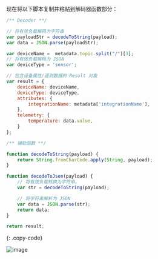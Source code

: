 现在将以下脚本复制并粘贴到解码器函数部分：

```javascript
/** Decoder **/

// 将有效负载解码为字符串
var payloadStr = decodeToString(payload);
var data = JSON.parse(payloadStr);

var deviceName =  metadata.topic.split("/")[3];
// 将有效负载解码为 JSON
var deviceType = 'sensor';

// 包含设备属性/遥测数据的 Result 对象
var result = {
    deviceName: deviceName,
    deviceType: deviceType,
    attributes: {
        integrationName: metadata['integrationName'],
    },
    telemetry: {
        temperature: data.value,
    }
};

/** 辅助函数 **/

function decodeToString(payload) {
    return String.fromCharCode.apply(String, payload);
}

function decodeToJson(payload) {
    // 将有效负载转换为字符串。
    var str = decodeToString(payload);

    // 将字符串解析为 JSON
    var data = JSON.parse(str);
    return data;
}

return result;
``` 
{: .copy-code}

![image](/images/user-guide/integrations/mqtt/mqtt-integration-add-uplink-converter-java-1-pe.png)